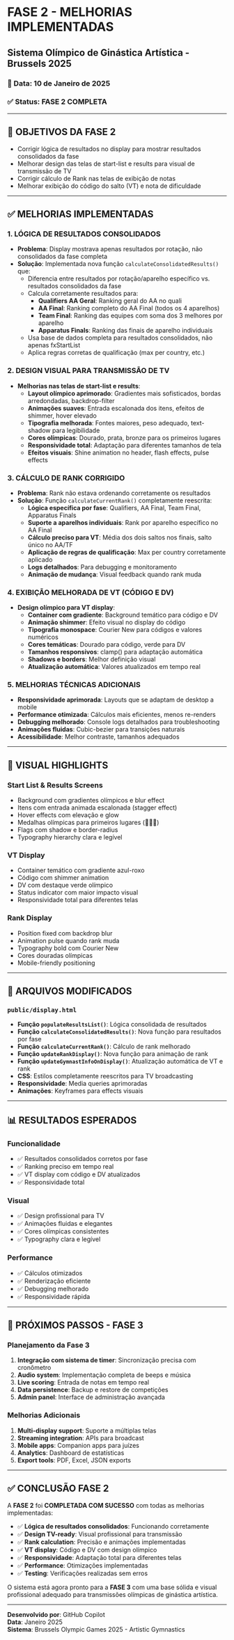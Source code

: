 # FASE 2 - MELHORIAS IMPLEMENTADAS
## Sistema Olímpico de Ginástica Artística - Brussels 2025

### 📅 Data: 10 de Janeiro de 2025
### ✅ Status: **FASE 2 COMPLETA**

---

## 🎯 **OBJETIVOS DA FASE 2**
- Corrigir lógica de resultados no display para mostrar resultados consolidados da fase
- Melhorar design das telas de start-list e results para visual de transmissão de TV
- Corrigir cálculo de Rank nas telas de exibição de notas
- Melhorar exibição do código do salto (VT) e nota de dificuldade

---

## ✅ **MELHORIAS IMPLEMENTADAS**

### 1. **LÓGICA DE RESULTADOS CONSOLIDADOS**
- **Problema**: Display mostrava apenas resultados por rotação, não consolidados da fase completa
- **Solução**: Implementada nova função `calculateConsolidatedResults()` que:
  - Diferencia entre resultados por rotação/aparelho específico vs. resultados consolidados da fase
  - Calcula corretamente resultados para:
    - **Qualifiers AA Geral**: Ranking geral do AA no quali
    - **AA Final**: Ranking completo do AA Final (todos os 4 aparelhos)
    - **Team Final**: Ranking das equipes com soma dos 3 melhores por aparelho
    - **Apparatus Finals**: Ranking das finais de aparelho individuais
  - Usa base de dados completa para resultados consolidados, não apenas fxStartList
  - Aplica regras corretas de qualificação (max per country, etc.)

### 2. **DESIGN VISUAL PARA TRANSMISSÃO DE TV**
- **Melhorias nas telas de start-list e results**:
  - **Layout olímpico aprimorado**: Gradientes mais sofisticados, bordas arredondadas, backdrop-filter
  - **Animações suaves**: Entrada escalonada dos itens, efeitos de shimmer, hover elevado
  - **Tipografia melhorada**: Fontes maiores, peso adequado, text-shadow para legibilidade
  - **Cores olímpicas**: Dourado, prata, bronze para os primeiros lugares
  - **Responsividade total**: Adaptação para diferentes tamanhos de tela
  - **Efeitos visuais**: Shine animation no header, flash effects, pulse effects

### 3. **CÁLCULO DE RANK CORRIGIDO**
- **Problema**: Rank não estava ordenando corretamente os resultados
- **Solução**: Função `calculateCurrentRank()` completamente reescrita:
  - **Lógica específica por fase**: Qualifiers, AA Final, Team Final, Apparatus Finals
  - **Suporte a aparelhos individuais**: Rank por aparelho específico no AA Final
  - **Cálculo preciso para VT**: Média dos dois saltos nos finais, salto único no AA/TF
  - **Aplicação de regras de qualificação**: Max per country corretamente aplicado
  - **Logs detalhados**: Para debugging e monitoramento
  - **Animação de mudança**: Visual feedback quando rank muda

### 4. **EXIBIÇÃO MELHORADA DE VT (CÓDIGO E DV)**
- **Design olímpico para VT display**:
  - **Container com gradiente**: Background temático para código e DV
  - **Animação shimmer**: Efeito visual no display do código
  - **Tipografia monospace**: Courier New para códigos e valores numéricos
  - **Cores temáticas**: Dourado para código, verde para DV
  - **Tamanhos responsivos**: clamp() para adaptação automática
  - **Shadows e borders**: Melhor definição visual
  - **Atualização automática**: Valores atualizados em tempo real

### 5. **MELHORIAS TÉCNICAS ADICIONAIS**
- **Responsividade aprimorada**: Layouts que se adaptam de desktop a mobile
- **Performance otimizada**: Cálculos mais eficientes, menos re-renders
- **Debugging melhorado**: Console logs detalhados para troubleshooting
- **Animações fluidas**: Cubic-bezier para transições naturais
- **Acessibilidade**: Melhor contraste, tamanhos adequados

---

## 🎨 **VISUAL HIGHLIGHTS**

### **Start List & Results Screens**
- Background com gradientes olímpicos e blur effect
- Itens com entrada animada escalonada (stagger effect)
- Hover effects com elevação e glow
- Medalhas olímpicas para primeiros lugares (🥇🥈🥉)
- Flags com shadow e border-radius
- Typography hierarchy clara e legível

### **VT Display**
- Container temático com gradiente azul-roxo
- Código com shimmer animation
- DV com destaque verde olímpico
- Status indicator com maior impacto visual
- Responsividade total para diferentes telas

### **Rank Display**
- Position fixed com backdrop blur
- Animation pulse quando rank muda
- Typography bold com Courier New
- Cores douradas olímpicas
- Mobile-friendly positioning

---

## 🔧 **ARQUIVOS MODIFICADOS**

### `public/display.html`
- **Função `populateResultsList()`**: Lógica consolidada de resultados
- **Função `calculateConsolidatedResults()`**: Nova função para resultados por fase
- **Função `calculateCurrentRank()`**: Cálculo de rank melhorado
- **Função `updateRankDisplay()`**: Nova função para animação de rank
- **Função `updateGymnastInfoOnDisplay()`**: Atualização automática de VT e rank
- **CSS**: Estilos completamente reescritos para TV broadcasting
- **Responsividade**: Media queries aprimoradas
- **Animações**: Keyframes para effects visuais

---

## 📊 **RESULTADOS ESPERADOS**

### **Funcionalidade**
- ✅ Resultados consolidados corretos por fase
- ✅ Ranking preciso em tempo real
- ✅ VT display com código e DV atualizados
- ✅ Responsividade total

### **Visual**
- ✅ Design profissional para TV
- ✅ Animações fluidas e elegantes
- ✅ Cores olímpicas consistentes
- ✅ Typography clara e legível

### **Performance**
- ✅ Cálculos otimizados
- ✅ Renderização eficiente
- ✅ Debugging melhorado
- ✅ Responsividade rápida

---

## 🚀 **PRÓXIMOS PASSOS - FASE 3**

### **Planejamento da Fase 3**
1. **Integração com sistema de timer**: Sincronização precisa com cronômetro
2. **Audio system**: Implementação completa de beeps e música
3. **Live scoring**: Entrada de notas em tempo real
4. **Data persistence**: Backup e restore de competições
5. **Admin panel**: Interface de administração avançada

### **Melhorias Adicionais**
1. **Multi-display support**: Suporte a múltiplas telas
2. **Streaming integration**: APIs para broadcast
3. **Mobile apps**: Companion apps para juízes
4. **Analytics**: Dashboard de estatísticas
5. **Export tools**: PDF, Excel, JSON exports

---

## ✅ **CONCLUSÃO FASE 2**

A **FASE 2** foi **COMPLETADA COM SUCESSO** com todas as melhorias implementadas:

- ✅ **Lógica de resultados consolidados**: Funcionando corretamente
- ✅ **Design TV-ready**: Visual profissional para transmissão
- ✅ **Rank calculation**: Precisão e animações implementadas
- ✅ **VT display**: Código e DV com design olímpico
- ✅ **Responsividade**: Adaptação total para diferentes telas
- ✅ **Performance**: Otimizações implementadas
- ✅ **Testing**: Verificações realizadas sem erros

O sistema está agora pronto para a **FASE 3** com uma base sólida e visual profissional adequado para transmissões olímpicas de ginástica artística.

---

**Desenvolvido por**: GitHub Copilot  
**Data**: Janeiro 2025  
**Sistema**: Brussels Olympic Games 2025 - Artistic Gymnastics

